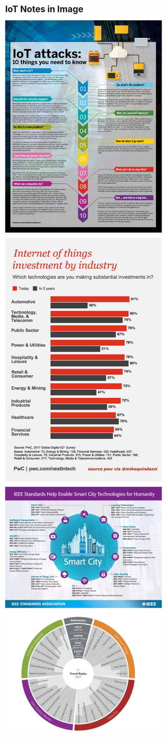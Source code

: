 # IoT Notes in Image

![IoT Attachs](iot-attachs.jpg)

![IoT investment](iot-invest.jpg)

![Smart City IEEE](smart-city-ieee.jpg)

![IoT Trend Radar](iot-trend-radar.jpg)

